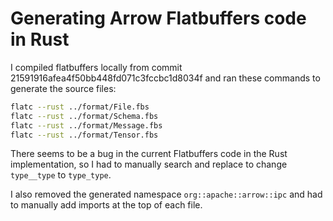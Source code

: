 <!---
  Licensed to the Apache Software Foundation (ASF) under one
  or more contributor license agreements.  See the NOTICE file
  distributed with this work for additional information
  regarding copyright ownership.  The ASF licenses this file
  to you under the Apache License, Version 2.0 (the
  "License"); you may not use this file except in compliance
  with the License.  You may obtain a copy of the License at

    http://www.apache.org/licenses/LICENSE-2.0

  Unless required by applicable law or agreed to in writing,
  software distributed under the License is distributed on an
  "AS IS" BASIS, WITHOUT WARRANTIES OR CONDITIONS OF ANY
  KIND, either express or implied.  See the License for the
  specific language governing permissions and limitations
  under the License.
-->

# Generating Arrow Flatbuffers code in Rust

I compiled flatbuffers locally from commit 21591916afea4f50bb448fd071c3fccbc1d8034f and ran these commands to generate the source files:

```bash
flatc --rust ../format/File.fbs
flatc --rust ../format/Schema.fbs
flatc --rust ../format/Message.fbs
flatc --rust ../format/Tensor.fbs
```

There seems to be a bug in the current Flatbuffers code in the Rust implementation, so I had to manually search and replace to change `type__type` to `type_type`.

I also removed the generated namespace `org::apache::arrow::ipc` and had to manually add imports at the top of each file.